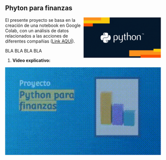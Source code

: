 ## Phyton para finanzas

<img align="right" alt="Python" width="250" src="https://github.com/JessBasile/TuPrimeraPagina-Basile/raw/main/imagenes/python.gif">

El presente proyecto se basa en la creación de una notebook en Google Colab, con un análisis de datos relacionados a las acciones de diferentes compañias ([Link AQUÍ](https://view.genially.com/67ca73e4481e4913c9a91756)).

BLA BLA BLA BLA


1. **Video explicativo:**

<p align="center">
  <img src="https://github.com/JessBasile/Python/blob/main/Imagenes/Python_github.gif?raw=true" width="700">
</p>

